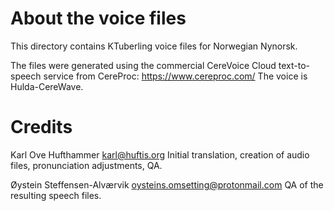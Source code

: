 # About the voice files

This directory contains KTuberling voice files for Norwegian Nynorsk.

The files were generated using the commercial CereVoice Cloud
text-to-speech service from CereProc: https://www.cereproc.com/
The voice is Hulda-CereWave.


# Credits

Karl Ove Hufthammer <karl@huftis.org>
Initial translation, creation of audio files, pronunciation adjustments, QA.

Øystein Steffensen-Alværvik <oysteins.omsetting@protonmail.com>
QA of the resulting speech files.

